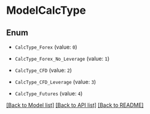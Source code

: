 # ModelCalcType


## Enum

* `CalcType_Forex` (value: `0`)

* `CalcType_Forex_No_Leverage` (value: `1`)

* `CalcType_CFD` (value: `2`)

* `CalcType_CFD_Leverage` (value: `3`)

* `CalcType_Futures` (value: `4`)

[[Back to Model list]](../README.md#documentation-for-models) [[Back to API list]](../README.md#documentation-for-api-endpoints) [[Back to README]](../README.md)


